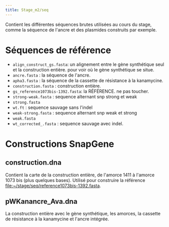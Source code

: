```yaml
---
title: Stage_m2/seq
---
```


Contient les différentes séquences brutes utilisées au cours du stage,
comme la séquence de l'ancre et des plasmides construits par exemple.

# Séquences de référence #

-   `align_construct_gs.fasta`: un alignement entre le gène synthétique
    seul et la construction entière. pour voir où le gène synthétique
    se situe.
-   `ancre.fasta` : la séquence de l'ancre.
-   `apha3.fasta` : la séquence de la cassette de résistance à la kanamycine.
-   `construction.fasta` : construction entière.
-   `gs_reference1073bis-1392.fasta`: la RÉFÉRENCE. ne pas toucher.
-   `strong-weak.fasta` : sequence alternant snp strong et weak
-   `strong.fasta`
-   `wt.ft` : sequence sauvage sans l'indel
-   `weak-strong.fasta` : sequence alternant snp weak et strong
-   `weak.fasta`
-   `wt_corrected_.fasta` : sequence sauvage avec indel.

# Constructions SnapGene #

## construction.dna ##

Contient la carte de la construction entière, de l'amorce 1411 à
l'amorce 1073 bis (plus quelques bases). Utilisé pour construire la
référence [<file:~/stage/seq/reference1073bis-1392.fasta>](reference1073bis-1392.fasta).

## pWKanancre_Ava.dna ##

La construction entière avec le gène synthétique, les amorces, la cassette de
résistance à la kanamycine et l'ancre intégrée.
